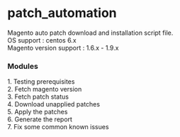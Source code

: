 # patch_automation
Magento auto patch download and installation script file.<br>
OS support : centos 6.x<br>
Magento version support : 1.6.x - 1.9.x<br>

<h3>Modules</h3>
1. Testing prerequisites<br>
2. Fetch magento version<br>
3. Fetch patch status<br>
4. Download unapplied patches<br>
5. Apply the patches<br>
6. Generate the report<br>
7. Fix some common known issues<br> 
